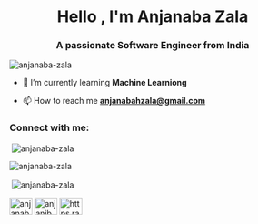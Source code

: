 <h1 align="center">Hello , I'm Anjanaba Zala</h1>
<h3 align="center">A passionate Software Engineer from India</h3>

<p align="left"> <img src="https://komarev.com/ghpvc/?username=anjanaba-zala&label=Profile%20views&color=0e75b6&style=flat" alt="anjanaba-zala" /> </p>

- 🌱 I’m currently learning **Machine Learniong**

- 📫 How to reach me **anjanabahzala@gmail.com**



<h3 align="left">Connect with me:</h3>
<p align="left">
</p>

<p>&nbsp;<img align="center" src="https://github-readme-stats.vercel.app/api?username=anjanaba-zala&show_icons=true&locale=en" alt="anjanaba-zala" /></p>

<p><img align="center" src="https://github-readme-streak-stats.herokuapp.com/?user=anjanaba-zala&" alt="anjanaba-zala" /></p>


<p>&nbsp;<img align="center" src="https://github-readme-stats.vercel.app/api?username=anjanaba-zala&show_icons=true&locale=en" alt="anjanaba-zala" /></p>

<p align="left">
<a href="https://linkedin.com/in/anjanaba zala" target="blank"><img align="center" src="https://raw.githubusercontent.com/rahuldkjain/github-profile-readme-generator/master/src/images/icons/Social/linked-in-alt.svg" alt="anjanaba zala" height="30" width="40" /></a>
<a href="https://fb.com/anjaniba zala" target="blank"><img align="center" src="https://raw.githubusercontent.com/rahuldkjain/github-profile-readme-generator/master/src/images/icons/Social/facebook.svg" alt="anjaniba zala" height="30" width="40" /></a>
<a href="https://instagram.com/https.ranaba" target="blank"><img align="center" src="https://raw.githubusercontent.com/rahuldkjain/github-profile-readme-generator/master/src/images/icons/Social/instagram.svg" alt="https.ranaba" height="30" width="40" /></a>
</p>




